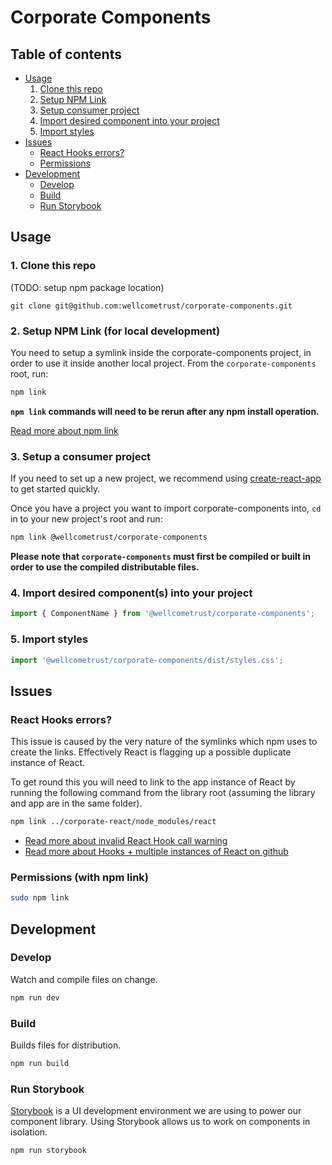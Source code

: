 # Corporate Components

## Table of contents

- [Usage](#usage)
  1. [Clone this repo](#clone-this-repo)
  2. [Setup NPM Link](#setup-npm-link-for-local-development)
  3. [Setup consumer project](#setup-a-consumer-project)
  4. [Import desired component into your project](#import-desired-component-into-your-project)
  5. [Import styles](#import-styles)
- [Issues](#issues)
  - [React Hooks errors?](#react-hooks-errors)
  - [Permissions](#permissions-with-npm-link)
- [Development](#development)
  - [Develop](#develop)
  - [Build](#build)
  - [Run Storybook](#run-storybook)

## Usage

### 1. Clone this repo

(TODO: setup npm package location)

`git clone git@github.com:wellcometrust/corporate-components.git`

### 2. Setup NPM Link (for local development)

You need to setup a symlink inside the corporate-components project, in order to use it inside another local project. From the `corporate-components` root, run:

```bash
npm link
```

**`npm link` commands will need to be rerun after any npm install operation.**

[Read more about npm link](https://docs.npmjs.com/cli/link)

### 3. Setup a consumer project

If you need to set up a new project, we recommend using [create-react-app](https://github.com/facebook/create-react-app) to get started quickly.

Once you have a project you want to import corporate-components into, `cd` in to your new project's root and run:

```bash
npm link @wellcometrust/corporate-components
```

**Please note that `corporate-components` must first be compiled or built in order to use the compiled distributable files.**

### 4. Import desired component(s) into your project

```js
import { ComponentName } from '@wellcometrust/corporate-components';
```

### 5. Import styles

```js
import '@wellcometrust/corporate-components/dist/styles.css';
```

## Issues

### React Hooks errors?

This issue is caused by the very nature of the symlinks which npm uses to create the links. Effectively React is flagging up a possible duplicate instance of React.

To get round this you will need to link to the app instance of React by running the following command from the library root (assuming the library and app are in the same folder).

```bash
npm link ../corporate-react/node_modules/react
```

- [Read more about invalid React Hook call warning](https://reactjs.org/warnings/invalid-hook-call-warning.html)
- [Read more about Hooks + multiple instances of React on github](https://github.com/facebook/react/issues/13991)

### Permissions (with npm link)

```bash
sudo npm link
```

## Development

### Develop

Watch and compile files on change.

```bash
npm run dev
```

### Build

Builds files for distribution.

```bash
npm run build
```

### Run Storybook

[Storybook](https://storybook.js.org/) is a UI development environment we are using to power our component library. Using Storybook allows us to work on components in isolation.

```bash
npm run storybook
```
